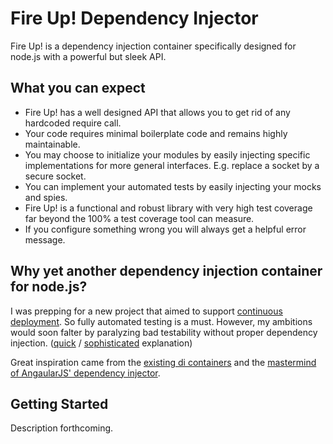 # Fire Up! Dependency Injector

Fire Up! is a dependency injection container specifically designed for node.js with a powerful but sleek API.

## What you can expect

- Fire Up! has a well designed API that allows you to get rid of any hardcoded require call.
- Your code requires minimal boilerplate code and remains highly maintainable.
- You may choose to initialize your modules by easily injecting specific implementations for more general interfaces. E.g. replace a socket by a secure socket.
- You can implement your automated tests by easily injecting your mocks and spies.
- Fire Up! is a functional and robust library with very high test coverage far beyond the 100% a test coverage tool can measure.
- If you configure something wrong you will always get a helpful error message.

## Why yet another dependency injection container for node.js?

I was prepping for a new project that aimed to support [continuous deployment](http://puppetlabs.com/blog/continuous-delivery-vs-continuous-deployment-whats-diff). So fully automated testing is a must. However, my ambitions would soon falter by paralyzing bad testability without proper dependency injection. ([quick](http://csausdev.wordpress.com/2010/12/17/dependency-injection-in-node-js/) / [sophisticated](https://www.youtube.com/watch?v=JjqKQ8ezwKQ) explanation)

Great inspiration came from the [existing di containers](http://www.mariocasciaro.me/dependency-injection-in-node-js-and-other-architectural-patterns) and the [mastermind of AngaularJS' dependency injector](https://www.youtube.com/watch?v=_OGGsf1ZXMs).

## Getting Started

Description forthcoming.